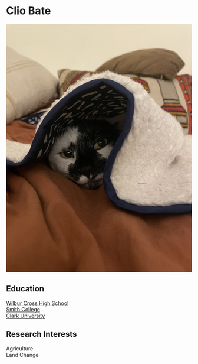 
# Clio Bate

![My lovely cat loon](loon.jpg)

## Education

[Wilbur Cross High School](https://ct50000447.schoolwires.net/cross)  
[Smith College](https://www.smith.edu/)  
[Clark University](https://www.clarku.edu/graduate-education/?utm_source=GoogleAds&utm_medium=SEM&utm_campaign=BrandedMass&utm_content=LFM&gclid=CjwKCAjw6eWnBhAKEiwADpnw9gyUw9kGrFfxcDoxQw94YrxymsS24sxKb8cPWN3GY3T_3nIF4uOjOhoCB48QAvD_BwE)  

## Research Interests

Agriculture  
Land Change
